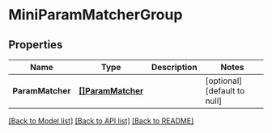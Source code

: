 # MiniParamMatcherGroup

## Properties
Name | Type | Description | Notes
------------ | ------------- | ------------- | -------------
**ParamMatcher** | [**[]ParamMatcher**](param_matcher.md) |  | [optional] [default to null]

[[Back to Model list]](../README.md#documentation-for-models) [[Back to API list]](../README.md#documentation-for-api-endpoints) [[Back to README]](../README.md)


